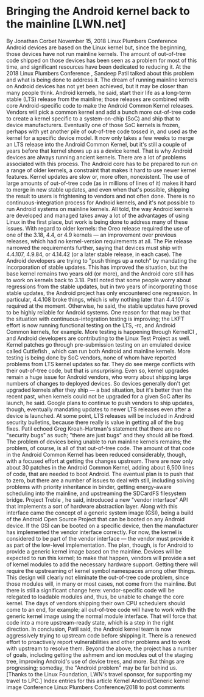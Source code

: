 # Bringing the Android kernel back to the mainline [LWN.net]

By
Jonathan Corbet
November 15, 2018
Linux Plumbers Conference
Android devices are based on the Linux kernel but, since the beginning,
those devices have not run
mainline
kernels.  The amount of out-of-tree
code shipped on those devices has been seen as a  problem for 
most of this time, and significant resources have been dedicated to reducing it.
At the 2018
Linux Plumbers
Conference
, Sandeep Patil talked about this problem and what is being
done to address it.  The dream of running mainline kernels on Android
devices has not yet been achieved, but it may be closer than many people think.
Android kernels, he said, start their life as a long-term stable (LTS)
release from the mainline; those releases are combined with core
Android-specific code to make the
Android
Common Kernel
releases.  Vendors
will pick a common kernel and add a bunch more out-of-tree code to create a
kernel specific to a system-on-chip 
(SoC) and ship that to device manufacturers.  Eventually one of those SoC
kernels 
is frozen, perhaps with yet another pile of out-of-tree code tossed in, and
used as the kernel for a specific device model.  It now only 
takes a few weeks to merge an LTS release into the Android Common Kernel, but
it's still a couple of years before that kernel shows up as a device
kernel.  That is why Android devices are always running ancient kernels.
There are a lot of problems associated with this process.  The Android core
has to be prepared to run on a range of older kernels, a constraint that
makes it hard to use newer kernel features.  Kernel updates are slow or,
more often, nonexistent.  The use of large amounts of out-of-tree code (as
in millions of lines of it) makes it hard to merge in new stable updates,
and even when that's possible, shipping the result to users is frightening
to vendors
and not often done.  There is no continuous-integration process for Android
kernels, and it's not possible to run Android systems on mainline kernels.
All told, the way Android kernels are developed and managed takes away a
lot of the advantages of using Linux in the first place, but work is being
done to address many of these issues.
With regard to older kernels: the Oreo release required the use of one of
the 3.18, 4.4, or 4.9 kernels — an improvement over previous
releases, which had no kernel-version requirements at all.  The Pie release
narrowed the requirements 
further, saying that devices must ship with 4.4.107, 4.9.84, or 4.14.42 (or
a later stable release, in each case).  The Android developers are trying
to "push things up 
a notch" by mandating the incorporation of stable updates.  This has
improved the situation, but the base kernel remains two years old (or
more), and the Android core still has to work on kernels back to
3.18.
Patil noted that some people worry about regressions from the stable
updates, but in two years of incorporating those stable updates, the
Android project has
only encountered one regression.  In particular, 4.4.108 broke things, which is
why nothing later than 4.4.107 is required at the moment.  Otherwise, he
said, the stable updates have proved to be highly reliable for Android
systems.
One reason for that may be that the situation with continuous-integration
testing is improving; the
LKFT effort
is now running
functional testing on the LTS, ‑rc, and Android Common kernels, for
example.  More testing is happening through
KernelCI
, and  Android developers are
contributing to the
Linux Test Project
as
well. 
Kernel patches go through pre-submission testing on an emulated device
called
Cuttlefish
, which
can run both Android and mainline kernels.  More testing is being done by
SoC vendors, none of whom have reported problems from LTS kernel updates so
far.  They do see merge conflicts with their out-of-tree code, but that is
unsurprising.
Even so, kernel upgrades remain a huge issue for Android vendors, who worry
about shipping large numbers of changes to deployed devices.  So devices
generally don't get upgraded kernels after they ship — a bad situation, but
it's better than the recent past, when kernels could not be upgraded for a
given SoC after its launch, he said.  Google plans to continue to push
vendors to ship updates, though, eventually mandating updates to newer LTS
releases even after a device is launched.  At some point, LTS releases will
be included in Android security bulletins, because there really is value in
getting all of the bug fixes.  Patil echoed Greg Kroah-Hartman's statement
that there are no "security bugs" as such; "there are just bugs" and they
should all be fixed.
The problem of devices being unable to run mainline kernels remains; the
problem, of course, is all of that out-of-tree code.  The amount of that
code in the Android Common Kernel has been reduced considerably, though,
with a focused effort at getting the changes upstream.  There are now only
about 30 patches in the Android Common Kernel, adding about 6,500 lines of
code, that are needed to boot Android.  The eventual plan is to push that
to zero, 
but there are a number of issues to deal with still, including solving
problems with priority inheritance in binder, getting energy-aware
scheduling into the mainline, and upstreaming the SDCardFS filesystem
bridge.
Project Treble
, he said, introduced a new
"vendor interface" API that
implements a sort of hardware abstraction layer.  Along with this interface
came the concept of a
generic system image
(GSI), being a build of the Android
Open Source Project that can be booted on any Android device.  If the GSI
can be booted on a specific device, then the manufacturer has implemented
the vendor interface correctly.
For now, the kernel is considered to be
part of the vendor interface — the vendor must provide it as part of the
low-level implementation.  The plan, though, is for Android to provide a
generic kernel image based on the mainline.  Devices will be expected to
run this kernel; to make that happen, vendors will provide a set of kernel
modules to add the necessary hardware support.  Getting there will require
the upstreaming of
kernel symbol namespaces
among other things.
This design will clearly not eliminate the out-of-tree code problem, since
those modules will, in many or most cases, not come from the mainline.  But
there is still a significant change here: vendor-specific code will be
relegated to loadable modules and, thus, be unable to change the core
kernel.  The days of vendors shipping their own CPU schedulers should come
to an end, for example; all out-of-tree code will have to work with the
generic kernel image using the normal module interface.  That will force
that code into a more upstream-ready state, which is a step in the right
direction.
In conclusion, Patil said, the Android kernel team is now aggressively
trying to upstream code before shipping it.  There is a renewed effort to
proactively report vulnerabilities and other problems and to work with
upstream to resolve them.  Beyond the above, the project has a number of
goals, including getting the ashmem and ion modules out of the staging
tree, improving Android's use of device trees, and more.  But things are
progressing; someday, the "Android problem" may be far behind us.
[Thanks to the Linux Foundation, LWN's travel sponsor, for supporting my
travel to LPC.]
Index entries for this article
Kernel
Android/Generic kernel image
Conference
Linux Plumbers Conference/2018
to post comments